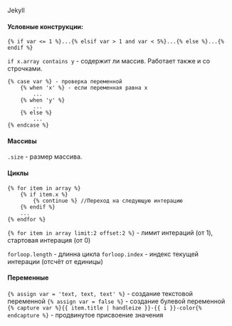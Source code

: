 Jekyll

#### Условные конструкции:

`{% if var <= 1 %}...{% elsif var > 1 and var < 5%}...{% else %}...{% endif %}`

`if x.array contains y` - содержит ли массив. Работает также и со строчками.

    {% case var %} - проверка переменной
        {% when 'x' %} - если переменная равна x
            ...
        {% when 'y' %}
            ...
        {% else %}
            ...
    {% endcase %}

#### Массивы

`.size` - размер массива.

#### Циклы
    {% for item in array %}
        {% if item.x %}
            {% continue %} //Переход на следующую интерацию
        {% endif %}
        ...
    {% endfor %}

`{% for item in array limit:2 offset:2 %}` - лимит интераций (от 1), стартовая интерация (от 0)

`forloop.length` - длинна цикла
`forloop.index` - индекс текущей интерации (отсчёт от единицы)

#### Переменные
`{% assign var = 'text, text, text' %}` - создание текстовой переменной
`{% assign var = false %}` - создание булевой переменной
`{% capture var %}{{ item.title | handleize }}-{{ i }}-color{% endcapture %}` - продвинутое присвоение значения
